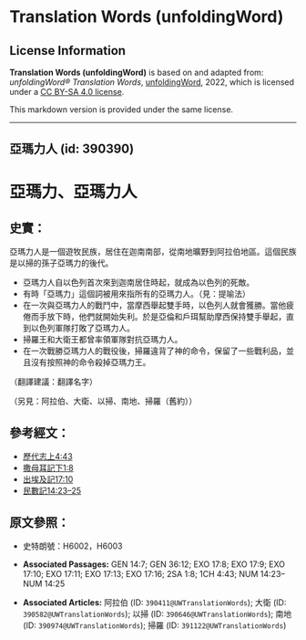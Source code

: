 # Translation Words (unfoldingWord)

## License Information

**Translation Words (unfoldingWord)** is based on and adapted from: _unfoldingWord® Translation Words_, [unfoldingWord](https://unfoldingword.org/utw), 2022, which is licensed under a [CC BY-SA 4.0 license](https://creativecommons.org/licenses/by-sa/4.0/legalcode.en).

This markdown version is provided under the same license.



--------------------------------

## 亞瑪力人 (id: 390390)

亞瑪力、亞瑪力人
========

史實：
---

亞瑪力人是一個遊牧民族，居住在迦南南部，從南地曠野到阿拉伯地區。這個民族是以掃的孫子亞瑪力的後代。

* 亞瑪力人自以色列首次來到迦南居住時起，就成為以色列的死敵。
* 有時「亞瑪力」這個詞被用來指所有的亞瑪力人。（見：提喻法）
* 在一次與亞瑪力人的戰鬥中，當摩西舉起雙手時，以色列人就會獲勝。當他疲倦而手放下時，他們就開始失利。於是亞倫和戶珥幫助摩西保持雙手舉起，直到以色列軍隊打敗了亞瑪力人。
* 掃羅王和大衛王都曾率領軍隊對抗亞瑪力人。
* 在一次戰勝亞瑪力人的戰役後，掃羅違背了神的命令，保留了一些戰利品，並且沒有按照神的命令殺掉亞瑪力王。

（翻譯建議：翻譯名字）

（另見：阿拉伯、大衛、以掃、南地、掃羅（舊約））

參考經文：
-----

* [歷代志上4:43](https://ref.ly/1Chr4:43)
* [撒母耳記下1:8](https://ref.ly/2Sam1:8)
* [出埃及記17:10](https://ref.ly/Exod17:10)
* [民數記14:23–25](https://ref.ly/Num14:23-Num14:25)

原文參照：
-----

* 史特朗號：H6002，H6003

* **Associated Passages:** GEN 14:7; GEN 36:12; EXO 17:8; EXO 17:9; EXO 17:10; EXO 17:11; EXO 17:13; EXO 17:16; 2SA 1:8; 1CH 4:43; NUM 14:23–NUM 14:25
* **Associated Articles:** 阿拉伯 (ID: `390411@UWTranslationWords`); 大衛 (ID: `390582@UWTranslationWords`); 以掃 (ID: `390646@UWTranslationWords`); 南地 (ID: `390974@UWTranslationWords`); 掃羅 (ID: `391122@UWTranslationWords`)

